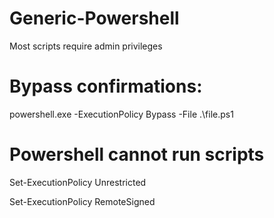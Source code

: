 # Generic-Powershell
Most scripts require admin privileges

# Bypass confirmations:
powershell.exe -ExecutionPolicy Bypass -File .\file.ps1

# Powershell cannot run scripts
Set-ExecutionPolicy Unrestricted

Set-ExecutionPolicy RemoteSigned
